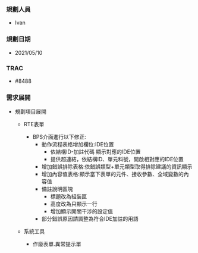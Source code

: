 ### <div id="user">規劃人員</div>
* Ivan

### <div id="updatedate">規劃日期</div>
* 2021/05/10

### <div id="trac">TRAC</div>
* #8488

### <div id="requirement">需求展開</div>
* 規劃項目展開
  * RTE表單
    * BPS介面進行以下修正:
      * 動作流程表格增加欄位:IDE位置
        * 依結構ID-加註代碼 顯示對應的IDE位置
        * 提供超連結，依結構ID、單元料號，開啟相對應的IDE位置
      * 增加錯誤排除表格:依錯誤類型+單元類型取得排除建議的資訊顯示
      * 增加內容值表格:顯示當下表單的元件、接收參數、全域變數的內容值
      * 備註說明區塊
        * 標題改為組裝區
        * 高度改為只顯示一行
        * 增加顯示開關干涉的設定值
      * 部分錯誤原因請調整為符合IDE加註的用語

  * 系統工具
    * 作廢表單.異常提示單
